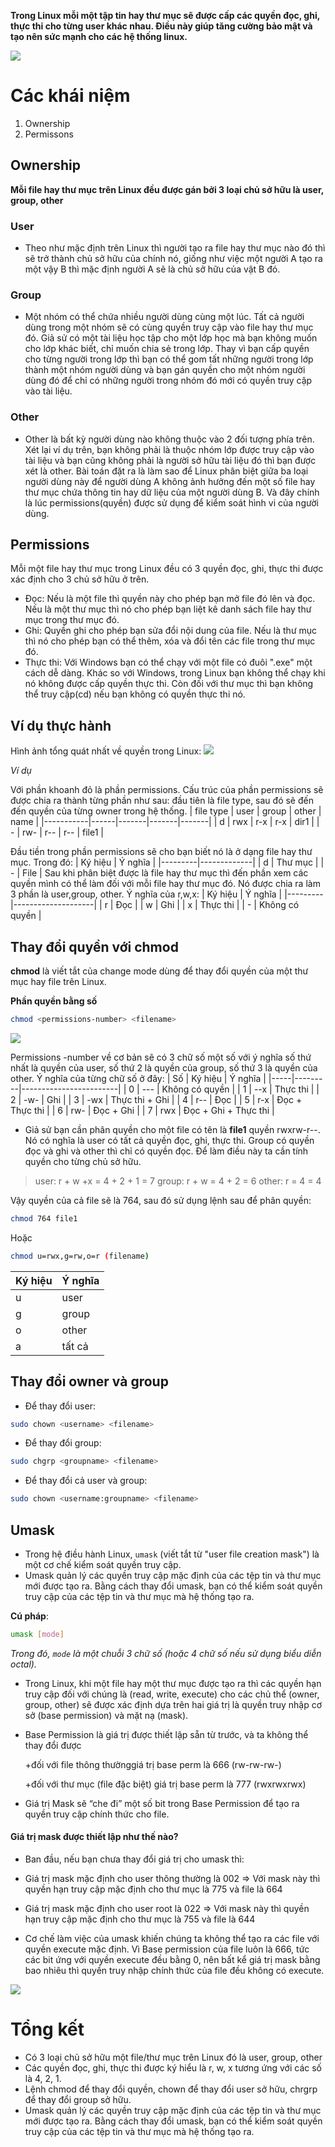 **Trong Linux mỗi một tập tin hay thư mục sẽ được cấp các quyền đọc, ghi, thực thi cho từng user khác nhau. Điều này giúp tăng cường bảo mật và tạo nên sức mạnh cho các hệ thống linux.**

![](https://kienthucvps.com/wp-content/uploads/2021/07/download.png)

# Các khái niệm
1.	Ownership
2.	Permissons
## Ownership
**Mỗi file hay thư mục trên Linux đều được gán bởi 3 loại chủ sở hữu là user, group, other**
### User
- Theo như mặc định trên Linux thì người tạo ra file hay thư mục nào đó thì sẽ trở thành chủ sở hữu của chính nó, giống như việc một người A tạo ra một vậy B thì mặc định người A sẽ là chủ sở hữu của vật B đó.
### Group
- Một nhóm có thể chứa nhiều người dùng cùng một lúc. Tất cả người dùng trong một nhóm sẽ có cùng quyền truy cập vào file hay thư mục đó. Giả sử có một tài liệu học tập cho một lớp học mà bạn không muốn cho lớp khác biết, chỉ muốn chia sẻ trong lớp. Thay vì bạn cấp quyền cho từng người trong lớp thì bạn có thể gom tất những người trong lớp thành một nhóm người dùng và bạn gán quyền cho một nhóm người dùng đó để chỉ có những người trong nhóm đó mới có quyền truy cập vào tài liệu.
### Other
- Other là bất kỳ người dùng nào không thuộc vào 2 đối tượng phía trên. Xét lại ví dụ trên, bạn không phải là thuộc nhóm lớp được truy cập vào tài liệu và bạn cũng không phải là người sở hữu tài liệu đó thì bạn được xét là other.
Bài toán đặt ra là làm sao để Linux phân biệt giữa ba loại người dùng này để người dùng A không ảnh hưởng đến một số file hay thư mục chứa thông tin hay dữ liệu của một người dùng B. Và đây chính là lúc permissions(quyền) được sử dụng để kiểm soát hình vi của người dùng.
## Permissions
Mỗi một file hay thư mục trong Linux đều có 3 quyền đọc, ghi, thực thi được xác định cho 3 chủ sở hữu ở trên.
- Đọc: Nếu là một file thì quyền này cho phép bạn mở file đó lên và đọc. Nếu là một thư mục thì nó cho phép bạn liệt kê danh sách file hay thư mục trong thư mục đó.
- Ghi: Quyền ghi cho phép bạn sửa đổi nội dung của file. Nếu là thư mục thì nó cho phép bạn có thể thêm, xóa và đổi tên các file trong thư mục đó.
- Thực thi: Với Windows bạn có thể chạy với một file có đuôi ".exe" một cách dễ dàng. Khác so với Windows, trong Linux bạn không thể chạy khi nó không được cấp quyền thực thi. Còn đối với thư mục thì bạn không thể truy cập(cd) nếu bạn không có quyền thực thi nó.

## Ví dụ thực hành 
Hình ảnh tổng quát nhất về quyền trong Linux:
![](https://kienthucvps.com/wp-content/uploads/2021/07/download.png)

*Ví dụ*


Với phần khoanh đỏ là phần permissions. Cấu trúc của phần permissions sẽ được chia ra thành từng phần như sau: đầu tiên là file type, sau đó sẽ đến đến quyền của từng owner trong hệ thống.
| file type | user | group | other | name  |
|-----------|------|-------|-------|-------|
| d         | rwx  | r-x   | r-x   | dir1  |
| -         | rw-  | r--   | r--   | file1 |

Đầu tiền trong phần permissions sẽ cho bạn biết nó là ở dạng file hay thư mục. Trong đó:
| Ký hiệu | Ý nghĩa     |
|---------|-------------|
| d       | Thư mục     |
| -       | File        |
Sau khi phân biệt được là file hay thư mục thì đến phần xem các quyền mình có thể làm đối với mỗi file hay thư mục đó. Nó được chia ra làm 3 phần là user,group, other. Ý nghĩa của r,w,x:
| Ký hiệu | Ý nghĩa            |
|---------|--------------------|
| r       | Đọc                |
| w       | Ghi                |
| x       | Thực thi           |
| -       | Không có quyền      |

## Thay đổi quyền với chmod
**chmod** là viết tắt của change mode dùng để thay đổi quyền của một thư mục hay file trên Linux.

**Phần quyền bằng số**
```sh
chmod <permissions-number> <filename>
```
![](https://images.viblo.asia/b9741f62-bb9f-492c-8bf1-8a865193edc5.png) 

Permissions -number về cơ bản sẽ có 3 chữ số một số với ý nghĩa số thứ nhất là quyền của user, số thứ 2 là quyền của group, số thứ 3 là quyền của other. Ý nghĩa của từng chữ số ở đây:
| Số | Ký hiệu | Ý nghĩa                |
|-----|---------|------------------------|
| 0   | ---     | Không có quyền          |
| 1   | --x     | Thực thi                |
| 2   | -w-     | Ghi                    |
| 3   | -wx     | Thực thi + Ghi         |
| 4   | r--     | Đọc                    |
| 5   | r-x     | Đọc + Thực thi         |
| 6   | rw-     | Đọc + Ghi             |
| 7   | rwx     | Đọc + Ghi + Thực thi  |

- Giả sử bạn cần phân quyền cho một file có tên là **file1** quyền rwxrw-r--. Nó có nghĩa là user có tất cả quyền đọc, ghi, thực thi. Group có quyền đọc và ghi và other thì chỉ có quyền đọc. Để làm điều này ta cần tính quyền cho từng chủ sở hữu.

> user: r + w +x = 4 + 2 + 1 = 7
> group: r + w = 4 + 2 = 6
> other: r = 4 = 4

Vậy quyền của cả file sẽ là 764, sau đó sử dụng lệnh sau để phân quyền:
```sh
chmod 764 file1
```
Hoặc
```sh
chmod u=rwx,g=rw,o=r (filename)
```
| Ký hiệu | Ý nghĩa |
|---------|---------|
| u       | user    |
| g       | group   |
| o       | other   |
| a       | tất cả   |

## Thay đổi owner và group
- Để thay đổi user:
```sh
sudo chown <username> <filename>
```
- Để thay đổi group:
```sh
sudo chgrp <groupname> <filename>
```
- Để thay đổi cả user và group:
```sh
sudo chown <username:groupname> <filename>
```
## Umask
- Trong hệ điều hành Linux, `umask` (viết tắt từ "user file creation mask") là một cơ chế kiểm soát quyền truy cập.
- Umask quản lý các quyền truy cập mặc định của các tệp tin và thư mục mới được tạo ra. Bằng cách thay đổi umask, bạn có thể kiểm soát quyền truy cập của các tệp tin và thư mục mà hệ thống tạo ra.
  
**Cú pháp**: 
```sh
umask [mode]
```
*Trong đó, `mode` là một chuỗi 3 chữ số (hoặc 4 chữ số nếu sử dụng biểu diễn octal).*


- Trong Linux, khi một file hay một thư mục được tạo ra thì các quyền hạn truy cập đối với chúng là (read, write, execute) cho các chủ thể (owner, group, other) sẽ được xác định dựa trên hai giá trị là quyền truy nhập cơ sở (base permission) và mặt nạ (mask).

 - Base Permission là giá trị được thiết lập sẵn từ trước, và ta không thể thay đổi được
  
   +đối với file thông thườnggiá trị base perm là 666 (rw-rw-rw-)

   +đối với thư mục (file đặc biệt) giá trị base perm là 777 (rwxrwxrwx)
- Giá trị Mask sẽ “che đi” một số bit trong Base Permission để tạo ra quyền truy cập chính thức cho file.

#### Giá trị mask được thiết lập như thế nào?
- Ban đầu, nếu bạn chưa thay đổi giá trị cho umask thì:

- Giá trị mask mặc định cho user thông thường là 002
=> Với mask này thì quyền hạn truy cập mặc định cho thư mục là 775 và file là 664

- Giá trị mask mặc định cho user root là 022
=> Với mask này thì quyền hạn truy cập mặc định cho thư mục là 755 và file là 644

- Cơ chế làm việc của umask khiến chúng ta không thể tạo ra các file với quyền execute mặc định. Vì Base permission của file luôn là 666, tức các bit ứng với quyền execute đều bằng 0, nên bất kể giá trị mask bằng bao nhiêu thì quyền truy nhập chính thức của file đều không có execute.

![](https://scontent.xx.fbcdn.net/v/t1.15752-9/348373451_248884497732817_1995593356780836385_n.png?stp=dst-png_p206x206&_nc_cat=106&ccb=1-7&_nc_sid=aee45a&_nc_ohc=276kEJb0Q9cAX9m4Bsj&_nc_ad=z-m&_nc_cid=0&_nc_ht=scontent.xx&oh=03_AdTQvXNNgzNhxtYEFs0itxVD2ULI7FE0hlPECnuCOEcktw&oe=649506BA)




# Tổng kết
- Có 3 loại chủ sở hữu một file/thư mục trên Linux đó là user, group, other
- Các quyền đọc, ghi, thực thi được ký hiểu là r, w, x tương ứng với các số là 4, 2, 1.
- Lệnh chmod để thay đổi quyền, chown để thay đổi user sở hữu, chrgrp để thay đổi group sở hữu.
- Umask quản lý các quyền truy cập mặc định của các tệp tin và thư mục mới được tạo ra. Bằng cách thay đổi umask, bạn có thể kiểm soát quyền truy cập của các tệp tin và thư mục mà hệ thống tạo ra.











